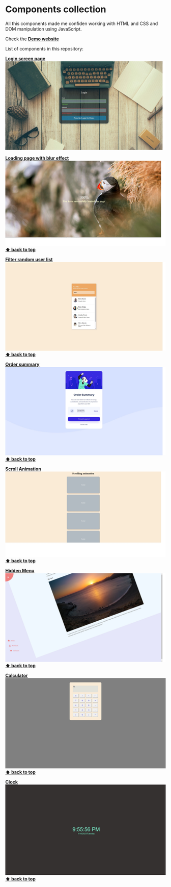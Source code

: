 # Components collection
All this components made me confiden working with HTML and CSS and DOM manipulation using JavaScript.

Check the [**Demo website**](https://components.dimitargegov.com/)

List of components in this repository:

[**Login screen page**](https://github.com/MitkoDG/components-collection/tree/main/login-screen-errors)
[![Login screen page](https://github.com/MitkoDG/components-collection/blob/main/login-screen-errors/screenshot.jpg "Login screen page")](https://components.dimitargegov.com/login-screen-errors/index.html)

[**Loading page with blur effect**](https://github.com/MitkoDG/components-collection/tree/main/fade-to-clear-loading-screen)
[![Loading page with blur effect picture](https://github.com/MitkoDG/components-collection/blob/main/fade-to-clear-loading-screen/screenshot.jpg "Loading page with blur effect")](https://components.dimitargegov.com/fade-to-clear-loading-screen/index.html)
**[⬆ back to top](#components-collection)**

[**Filter random user list**](https://github.com/MitkoDG/components-collection)
[![Filter random user list](https://github.com/MitkoDG/components-collection/blob/main/user-filter/screenshot.jpg "Filter random user list")](https://components.dimitargegov.com/user-filter/index.html)
**[⬆ back to top](#components-collection)**

[**Order summary**](https://github.com/MitkoDG/order-summary-landing-page)
[![Order summary](https://github.com/MitkoDG/components-collection/blob/main/order-summary/screenshot.jpg "Order summary")](https://components.dimitargegov.com/order-summary/index.html)
**[⬆ back to top](#components-collection)**

[**Scroll Animation**](https://github.com/MitkoDG/components-collection/tree/main/scroll-animation)
[![Scroll Animation](https://github.com/MitkoDG/components-collection/blob/main/scroll-animation/screenshot.jpg "Scroll Animation")](https://components.dimitargegov.com/scroll-animation/index.html)
**[⬆ back to top](#components-collection)**

[**Hidden Menu**](https://github.com/MitkoDG/components-collection/tree/main/hidden-navigation)
[![Hidden Menu](https://github.com/MitkoDG/components-collection/blob/main/hidden-navigation/screenshot.jpg "Hidden Menu")](https://components.dimitargegov.com/hidden-navigation/index.html)
**[⬆ back to top](#components-collection)**

[**Calculator**](https://github.com/MitkoDG/components-collection/tree/main/calculator)
[![Calculator](https://github.com/MitkoDG/components-collection/blob/main/calculator/screenshot.jpg "calculator")](https://components.dimitargegov.com/calculator/index.html)
**[⬆ back to top](#components-collection)**

[**Clock**](https://github.com/MitkoDG/components-collection/tree/main/clock)
[![Clock](https://github.com/MitkoDG/components-collection/blob/main/clock/screenshot.jpg "Clock")](https://components.dimitargegov.com/clock/index.html)
**[⬆ back to top](#components-collection)**
